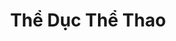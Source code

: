 ---
layout: "category-page"
title: "Thể Dục Thể Thao"
description: "Tải miễn phí file đồ hoạ vector Thể Dục Thể Thao png jpg pdf ai crd..."
permalink: "/category/the-duc-the-thao/"
image: "/assets/images/affiliates.jpg"
color: "#121826"
---